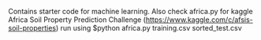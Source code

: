 Contains starter code for machine learning. 
Also check africa.py for kaggle Africa Soil Property Prediction Challenge (https://www.kaggle.com/c/afsis-soil-properties)
run using
$python africa.py training.csv sorted_test.csv
